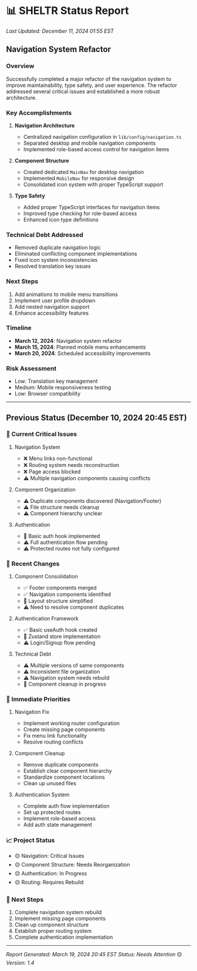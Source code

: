 # 📊 SHELTR Status Report
*Last Updated: December 11, 2024 01:55 EST*

## Navigation System Refactor
### Overview
Successfully completed a major refactor of the navigation system to improve maintainability, type safety, and user experience. The refactor addressed several critical issues and established a more robust architecture.

### Key Accomplishments
1. **Navigation Architecture**
   - Centralized navigation configuration in `lib/config/navigation.ts`
   - Separated desktop and mobile navigation components
   - Implemented role-based access control for navigation items

2. **Component Structure**
   - Created dedicated `MainNav` for desktop navigation
   - Implemented `MobileNav` for responsive design
   - Consolidated icon system with proper TypeScript support

3. **Type Safety**
   - Added proper TypeScript interfaces for navigation items
   - Improved type checking for role-based access
   - Enhanced icon type definitions

### Technical Debt Addressed
- Removed duplicate navigation logic
- Eliminated conflicting component implementations
- Fixed icon system inconsistencies
- Resolved translation key issues

### Next Steps
1. Add animations to mobile menu transitions
2. Implement user profile dropdown
3. Add nested navigation support
4. Enhance accessibility features

### Timeline
- **March 12, 2024**: Navigation system refactor
- **March 15, 2024**: Planned mobile menu enhancements
- **March 20, 2024**: Scheduled accessibility improvements

### Risk Assessment
- Low: Translation key management
- Medium: Mobile responsiveness testing
- Low: Browser compatibility

---

## Previous Status (December 10, 2024 20:45 EST)

### 🚨 Current Critical Issues
1. Navigation System
   - ❌ Menu links non-functional
   - ❌ Routing system needs reconstruction
   - ❌ Page access blocked
   - ⚠️ Multiple navigation components causing conflicts

2. Component Organization
   - ⚠️ Duplicate components discovered (Navigation/Footer)
   - ⚠️ File structure needs cleanup
   - ⚠️ Component hierarchy unclear

3. Authentication
   - 🔄 Basic auth hook implemented
   - ⚠️ Full authentication flow pending
   - ⚠️ Protected routes not fully configured

### 🎯 Recent Changes
1. Component Consolidation
   - ✅ Footer components merged
   - ✅ Navigation components identified
   - 🔄 Layout structure simplified
   - ⚠️ Need to resolve component duplicates

2. Authentication Framework
   - ✅ Basic useAuth hook created
   - 🔄 Zustand store implementation
   - ⚠️ Login/Signup flow pending

3. Technical Debt
   - ⚠️ Multiple versions of same components
   - ⚠️ Inconsistent file organization
   - ⚠️ Navigation system needs rebuild
   - 🔄 Component cleanup in progress

### 🎯 Immediate Priorities
1. Navigation Fix
   - Implement working router configuration
   - Create missing page components
   - Fix menu link functionality
   - Resolve routing conflicts

2. Component Cleanup
   - Remove duplicate components
   - Establish clear component hierarchy
   - Standardize component locations
   - Clean up unused files

3. Authentication System
   - Complete auth flow implementation
   - Set up protected routes
   - Implement role-based access
   - Add auth state management

### 📈 Project Status
- 🟡 Navigation: Critical Issues
- 🟡 Component Structure: Needs Reorganization
- 🟡 Authentication: In Progress
- 🟡 Routing: Requires Rebuild

### 🚀 Next Steps
1. Complete navigation system rebuild
2. Implement missing page components
3. Clean up component structure
4. Establish proper routing system
5. Complete authentication implementation

---
*Report Generated: March 19, 2024 20:45 EST*
*Status: Needs Attention* 🟡
*Version: 1.4*